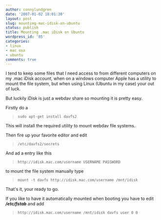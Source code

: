 ```yaml
---
author: connylundgren
date: '2007-01-02 18:01:30'
layout: post
slug: mounting-mac-idisk-on-ubuntu
status: publish
title: Mounting .mac iDisk on Ubuntu
wordpress_id: '85'
categories:
- linux
- mac osx
- ubuntu
comments: true
---
```


I tend to keep some files that I need access to from different computers on my
.mac iDisk account, when on a windows computer Apple has a utility to mount
the file system, but when using Linux (Ubuntu in my case) your out of luck.

But luckily iDisk is just a webdav share so mounting it is pretty easy.

Firstly do a

> `sudo apt-get install davfs2`

This will install the required utility to mount webdav file systems.

Then fire up your favorite editor and edit

> `/etc/davfs2/secrets`

And ad a entry like this

> `http://idisk.mac.com/username USERNAME PASSWORD`

to mount the file system manually type

> `mount -t davfs http://idisk.mac.com/username /mnt/idisk`

That's it, your ready to go.

If you like to have it automatically mounted when booting you have to edit
**_/etc/fstab_** and add

> `http://idisk.mac.com/username /mnt/idisk davfs user 0 0`

